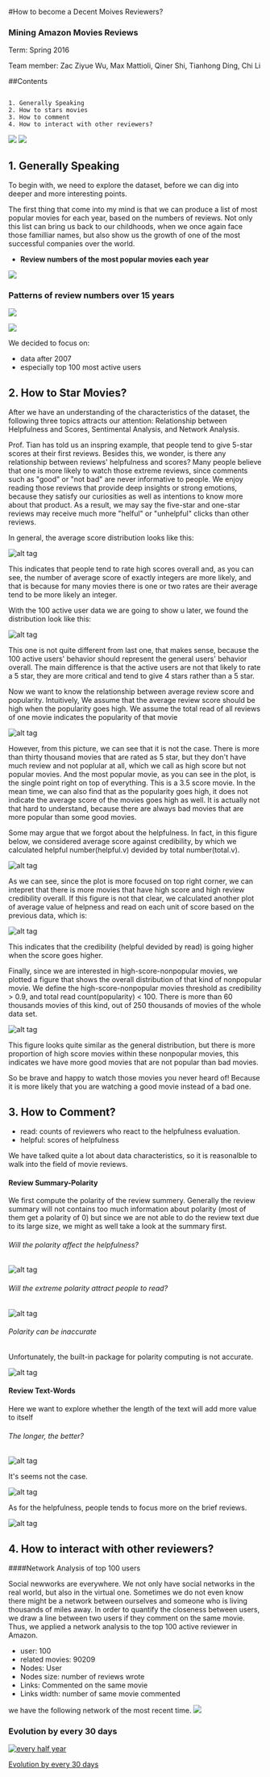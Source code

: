 #How to become a Decent Moives Reviewers?
### Mining Amazon Movies Reviews

Term: Spring 2016

Team member: Zac Ziyue Wu, Max Mattioli, Qiner Shi, Tianhong Ding, Chi Li


##Contents

```

1. Generally Speaking
2. How to stars movies
3. How to comment
4. How to interact with other reviewers? 

```

![](https://raw.githubusercontent.com/TZstatsADS/project4-team-4/master/figs/movie_profile.png)
![](https://raw.githubusercontent.com/TZstatsADS/project4-team-4/master/figs/Review.png)


## 1. Generally Speaking


To begin with, we need to explore the dataset, before we can dig into deeper and more interesting points.

The first thing that come into my mind is that we can produce a list of most popular movies for each year, based on the numbers of reviews. Not only this list can bring us back to our childhoods, when we once again face those familliar names, but also show us the growth of one of the most successful companies over the world.


- **Review numbers of the most popular movies each year**

![](https://raw.githubusercontent.com/TZstatsADS/project4-team-4/master/figs/tom%20trnd%201.png?token=AP_dxNHl5qkvcO9urWVA7KfSsddPaDGQks5XF5xrwA%3D%3D)


### Patterns of review numbers over 15 years

![](https://raw.githubusercontent.com/TZstatsADS/project4-team-4/master/figs/1997%20trend%20plot%201.png?token=AP_dxKNfuuYdjw8EZFTRiM3K-LZ7jE56ks5XF508wA%3D%3D)


![](https://raw.githubusercontent.com/TZstatsADS/project4-team-4/master/figs/thomas%2006%20trend.png?token=AP_dxFO9B7A8RkFb-zvOskD_2VrtgAxBks5XF52JwA%3D%3D)

We decided to focus on:
- data after 2007
- especially top 100 most active users



## 2.  How to Star Movies?


After we have an understanding of the characteristics of the dataset, the following three topics attracts our attention: Relationship between Helpfulness and Scores, Sentimental Analysis, and Network Analysis. 

Prof. Tian has told us an inspring example, that people tend to give 5-star scores at their first reviews. Besides this, we wonder, is there any relationship between reviews' helpfulness and scores? Many people believe that one is more likely to watch those extreme reviews, since comments such as "good" or "not bad" are never informative to people. We enjoy reading those reviews that provide deep insights or strong emotions, because they satisfy our curiosities as well as intentions to know more about that product. As a result, we may say the five-star and one-star reviews may receive much more "helful" or "unhelpful" clicks than other reviews.

In general, the average score distribution looks like this:

![alt tag](https://github.com/TZstatsADS/project4-team-4/blob/master/figs/General.png)

This indicates that people tend to rate high scores overall and, as you can see, the number of average score of exactly integers are more likely, and that is because for many movies there is one or two rates are their average tend to be more likely an integer. 

With the 100 active user data we are going to show u later, we found the distribution look like this:

![alt tag](https://github.com/TZstatsADS/project4-team-4/blob/master/figs/Active.png)

This one is not quite different from last one, that makes sense, because the 100 active users' behavior should represent the general users' behavior overall. The main difference is that the active users are not that likely to rate a 5 star, they are more critical and tend to give 4 stars rather than a 5 star.

Now we want to know the relationship between average review score and popularity. Intuitively, We assume that the average review score should be high when the popularity goes high. We assume the total read of all reviews of one movie indicates the popularity of that movie

![alt tag](https://github.com/TZstatsADS/project4-team-4/blob/master/figs/avg%20vs%20popularity.png)

However, from this picture, we can see that it is not the case. There is more than thirty thousand movies that are rated as 5 star, but they don't have much review and not poplular at all, which we call as high score but not popular movies. And the most popular movie, as you can see in the plot, is the single point right on top of everything. This is a 3.5 score movie. In the mean time, we can also find that as the popularity goes high, it does not indicate the average score of the movies goes high as well. It is actually not that hard to understand, because there are always bad movies that are more popular than some good movies. 

Some may argue that we forgot about the helpfulness. In fact, in this figure below, we considered average score against credibility, by which we calculated helpful number(helpful.v) devided by total number(total.v). 

![alt tag](https://github.com/TZstatsADS/project4-team-4/blob/master/figs/cred%20vs%20avg.png)

As we can see, since the plot is more focused on top right corner, we can intepret that there is more movies that have high score and high review credibility overall. If this figure is not that clear, we calculated another plot of average value of helpness and read on each unit of score based on the previous data, which is:

![alt tag](https://github.com/TZstatsADS/project4-team-4/blob/master/figs/rate%7Escore-helpful%26read.png)

This indicates that the credibility (helpful devided by read) is going higher when the score goes higher.

Finally, since we are interested in high-score-nonpopular movies, we plotted a figure that shows the overall distribution of that kind of nonpopular movie. We define the high-score-nonpopular movies threshold as credibility > 0.9, and total read count(popularity) < 100. There is more than 60 thousands movies of this kind, out of 250 thousands of movies of the whole data set.

![alt tag](https://github.com/TZstatsADS/project4-team-4/blob/master/figs/highscorenonpopular_distribution.png)

This figure looks quite similar as the general distribution, but there is more proportion of high score movies within these nonpopular
movies, this indicates we have more good movies that are not popular than bad movies.

So be brave and happy to watch those movies you never heard of! Because it is more likely that you are watching a good movie instead of a bad one.

## 3. How to Comment? 

- read: counts of reviewers who react to the helpfulness evaluation. 
- helpful: scores of helpfulness



We have talked quite a lot about data characteristics, so it is reasonalble to walk into the field of movie reviews.

#### Review Summary-Polarity

We first compute the polarity of the review summery. Generally the review summary will not contains too much information about polarity (most of them get a polarity of 0) but since we are not able to do the review text due to its large size, we might as well take a look at the summary first. 

###### Will the polarity affect the helpfulness?

![alt tag](https://github.com/TZstatsADS/project4-team-4/blob/master/figs/helpful~polarity-general.png)

###### Will the extreme polarity attract people to read?

![alt tag](https://github.com/TZstatsADS/project4-team-4/blob/master/figs/read~polarity-general.png)


###### Polarity can be inaccurate

Unfortunately, the built-in package for polarity computing is not accurate.

![alt tag](https://github.com/TZstatsADS/project4-team-4/blob/master/figs/polarity-not-accurate.png)

#### Review Text-Words

Here we want to explore whether the length of the text will add more value to itself

######  The longer, the better?

![alt tag](https://github.com/TZstatsADS/project4-team-4/blob/master/figs/read~words-general.png)

It's seems not the case.

![alt tag](https://github.com/TZstatsADS/project4-team-4/blob/master/figs/read~words.png)

As for the helpfulness, people tends to focus more on the brief reviews.

![alt tag](https://github.com/TZstatsADS/project4-team-4/blob/master/figs/helpful~words.png)



## 4. How to interact with other reviewers? 
####Network Analysis of top 100 users

Social newworks are everywhere. We not only have social networks in the real world, but also in the virtual one. Sometimes we do not even know there might be a network between ourselves and someone who is living thousands of miles away. In order to quantify the closeness between users, we draw a line between two users if they comment on the same movie. Thus, we applied a network analysis to the top 100 active reviewer in Amazon.


- user: 100
- related movies: 90209
- Nodes: User
- Nodes size: number of reviews wrote 
- Links: Commented on the same movie
- Links width: number of same movie commented 

we have the following network of the most recent time.
![](https://raw.githubusercontent.com/TZstatsADS/project4-team-4/master/figs/evol_GIF/net9.jpg?token=AKN9cRvcAPM2ZEb_oNtLHfSgyl2PdrK3ks5XF5NTwA%3D%3D)

### Evolution by every 30 days

<a href="http://gifmaker.me/PlayVideoAnimation.php?folder=20160412196MMVIKjpkaeHBrRW8dpt96&file=output_mNJLhB.mp4
">![every half year](https://github.com/TZstatsADS/project4-team-4/blob/master/figs/evol_GIF/output_3YUqFn.gif)</a>

<a href="http://gifmaker.me/PlayVideoAnimation.php?folder=20160412196MMVIKjpkaeHBrRW8dpt96&file=output_mNJLhB.mp4
">Evolution by every 30 days</a>










